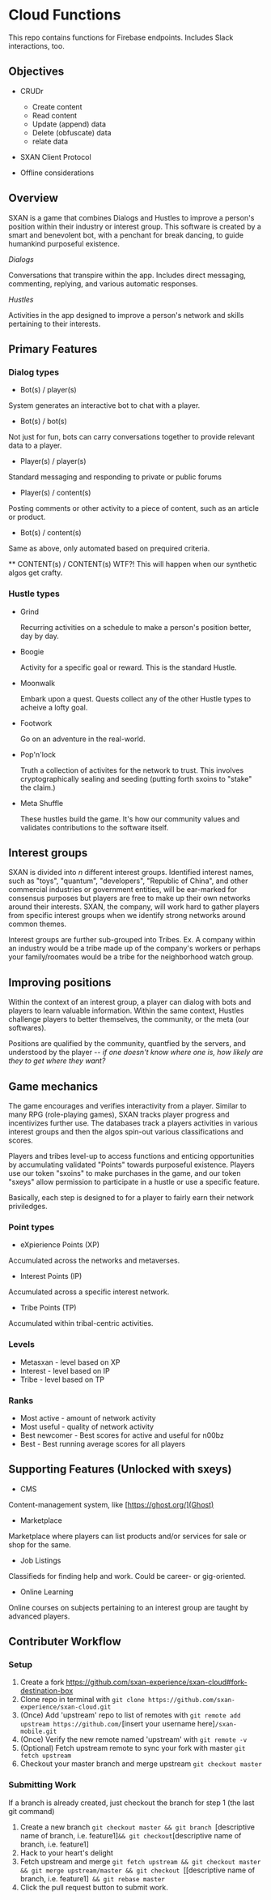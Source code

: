 # Cloud Functions

This repo contains functions for Firebase endpoints. Includes Slack interactions, too. 

## Objectives

* CRUDr

  * Create content
  * Read content
  * Update (append) data
  * Delete (obfuscate) data
  * relate data

* SXAN Client Protocol

* Offline considerations

## Overview

SXAN is a game that combines Dialogs and Hustles to improve a person's position within their industry or interest group. This software is created by a smart and benevolent bot, with a penchant for break dancing, to guide humankind purposeful existence.

*Dialogs*

Conversations that transpire within the app. Includes direct messaging, commenting, replying, and various automatic responses.

*Hustles*

Activities in the app designed to improve a person's network and skills pertaining to their interests.

## Primary Features

### Dialog types

  * Bot(s) / player(s)
  
  System generates an interactive bot to chat with a player.

  * Bot(s) / bot(s)

  Not just for fun, bots can carry conversations together to provide relevant data to a player.
  
  * Player(s) / player(s)
  
  Standard messaging and responding to private or public forums

  * Player(s) / content(s)

  Posting comments or other activity to a piece of content, such as an article or product.
 
  * Bot(s) / content(s)

  Same as above, only automated based on prequired criteria.
  
** CONTENT(s) / CONTENT(s) WTF?!
  This will happen when our synthetic algos get crafty.
  
  ### Hustle types
  
  * Grind
  
    Recurring activities on a schedule to make a person's position better, day by day.
  
  * Boogie
  
    Activity for a specific goal or reward. This is the standard Hustle.
  
  * Moonwalk
  
    Embark upon a quest. Quests collect any of the other Hustle types to acheive a lofty goal.
    
  * Footwork
  
    Go on an adventure in the real-world.
  
  * Pop'n'lock
  
    Truth a collection of activites for the network to trust. This involves cryptographically sealing and seeding (putting forth sxoins to "stake" the claim.)
    
  * Meta Shuffle
  
    These hustles build the game. It's how our community values and validates contributions to the software itself.
    
## Interest groups
  
SXAN is divided into *n* different interest groups. Identified interest names, such as "toys", "quantum", "developers", "Republic of China", and other commercial industries or government entities, will be ear-marked for consensus purposes but players are free to make up their own networks around their interests. SXAN, the company, will work hard to gather players from specific interest groups when we identify strong networks around common themes. 

Interest groups are further sub-grouped into Tribes. Ex. A company within an industry would be a tribe made up of the company's workers or perhaps your family/roomates would be a tribe for the neighborhood watch group. 

## Improving positions

Within the context of an interest group, a player can dialog with bots and players to learn valuable information. Within the same context, Hustles challenge players to better themselves, the community, or the meta (our softwares). 

Positions are qualified by the community, quantfied by the servers, and understood by the player -- *if one doesn't know where one is, how likely are they to get where they want?*

## Game mechanics

The game encourages and verifies interactivity from a player. Similar to many RPG (role-playing games), SXAN tracks player progress and incentivizes further use. The databases track a players activities in various interest groups and then the algos spin-out various classifications and scores. 

Players and tribes level-up to access functions and enticing opportunities by accumulating validated "Points" towards purposeful existence. Players use our token "sxoins" to make purchases in the game, and our token "sxeys" allow permission to participate in a hustle or use a specific feature. 

Basically, each step is designed to for a player to fairly earn their network priviledges.

### Point types

* eXpierience Points (XP) 

Accumulated across the networks and metaverses.

* Interest Points (IP)

Accumulated across a specific interest network.

* Tribe Points (TP)

Accumulated within tribal-centric activities.

### Levels

* Metasxan - level based on XP
* Interest - level based on IP
* Tribe - level based on TP

### Ranks

* Most active - amount of network activity
* Most useful - quality of network activity
* Best newcomer - Best scores for active and useful for n00bz
* Best - Best running average scores for all players


## Supporting Features (Unlocked with sxeys)

* CMS

Content-management system, like [https://ghost.org/](Ghost)

* Marketplace

Marketplace where players can list products and/or services for sale or shop for the same. 

* Job Listings

Classifieds for finding help and work. Could be career- or gig-oriented.

* Online Learning

Online courses on subjects pertaining to an interest group are taught by advanced players.

## Contributer Workflow

### Setup

1. Create a fork https://github.com/sxan-experience/sxan-cloud#fork-destination-box
2. Clone repo in terminal with `git clone https://github.com/sxan-experience/sxan-cloud.git`
3. (Once) Add 'upstream' repo to list of remotes with `git remote add upstream https://github.com/`[insert your username here]`/sxan-mobile.git`
4. (Once) Verify the new remote named 'upstream' with `git remote -v`
5. (Optional) Fetch upstream remote to sync your fork with master `git fetch upstream`
6. Checkout your master branch and merge upstream `git checkout master`

### Submitting Work
If a branch is already created, just checkout the branch for step 1 (the last git command)

1. Create a new branch `git checkout master && git branch `[descriptive name of branch, i.e. feature1]` && git checkout `[descriptive name of branch, i.e. feature1]
2. Hack to your heart's delight
3. Fetch upstream and merge `git fetch upstream && git checkout master
 && git merge upstream/master && git checkout `[[descriptive name of branch, i.e. feature1]` && git rebase master`
4. Click the pull request button to submit work.

